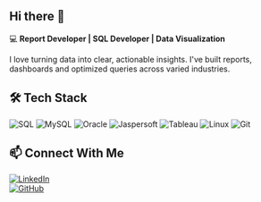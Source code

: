 ## Hi there 👋
<!--
**Im-TARO/Im-TARO** is a ✨ _special_ ✨ repository because its `README.md` (this file) appears on your GitHub profile.

Here are some ideas to get you started:

- 🔭 I’m currently working on ...
- 🌱 I’m currently learning ...
- 👯 I’m looking to collaborate on ...
- 🤔 I’m looking for help with ...
- 💬 Ask me about ...
- 📫 How to reach me: ...
- 😄 Pronouns: ...
- ⚡ Fun fact: ...
-->
💻 **Report Developer | SQL Developer | Data Visualization** 
 
 I love turning data into clear, actionable insights. I've built reports, dashboards and optimized queries across varied industries. 

## 🛠️ Tech Stack
![SQL](https://img.shields.io/badge/-SQL-blue?style=flat-square&logo=postgresql&logoColor=white)
![MySQL](https://img.shields.io/badge/-MySQL-black?style=flat-square&logo=mysql)
![Oracle](https://img.shields.io/badge/-Oracle-red?style=flat-square&logo=oracle)
![Jaspersoft](https://img.shields.io/badge/-Jaspersoft-green?style=flat-square)
![Tableau](https://img.shields.io/badge/-Tableau-orange?style=flat-square&logo=tableau)
![Linux](https://img.shields.io/badge/-Linux-black?style=flat-square&logo=linux)
![Git](https://img.shields.io/badge/-Git-F05032?style=flat-square&logo=git)
<!-- ![PowerBI](https://img.shields.io/badge/-PowerBI-yellow?style=flat-square&logo=powerbi) -->

## 📫 Connect With Me
[![LinkedIn](https://img.shields.io/badge/LinkedIn-blue?style=flat-square&logo=linkedin)](https://www.linkedin.com/in/robinsontd/)  
[![GitHub](https://img.shields.io/badge/GitHub-black?style=flat-square&logo=github)](https://github.com/Im-TARO)  
<!-- [![Email](https://img.shields.io/badge/Email-red?style=flat-square&logo=gmail&logoColor=white)](mailto:your.email@example.com) -->
